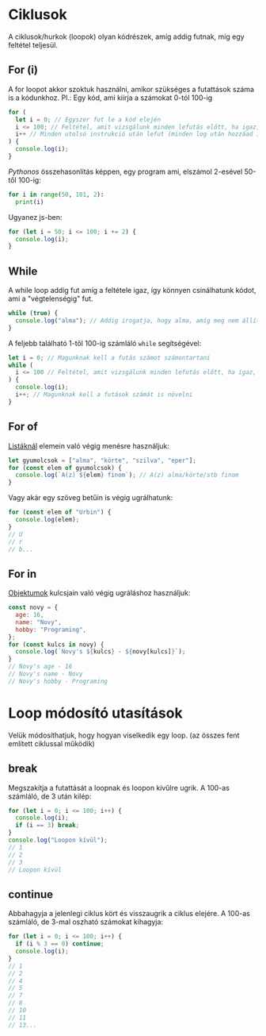 # Ciklusok

A ciklusok/hurkok (loopok) olyan kódrészek, amíg addig futnak, míg egy feltétel teljesül.

## For (i)

A for loopot akkor szoktuk használni, amikor szükséges a futattások száma is a kódunkhoz.
Pl.: Egy kód, ami kiírja a számokat 0-tól 100-ig

```js
for (
  let i = 0; // Egyszer fut le a kód elején
  i <= 100; // Feltétel, amit vizsgálunk minden lefutás előtt, ha igaz, akkor folytatjuk a futattást
  i++ // Minden utolsó instrukció után lefut (minden log után hozzáad 1-et az i-hez)
) {
  console.log(i);
}
```

_Pythonos_ összehasonlítás képpen, egy program ami, elszámol 2-esével 50-től 100-ig:
```py
for i in range(50, 101, 2):
  print(i)
```
Ugyanez js-ben:
```js
for (let i = 50; i <= 100; i += 2) {
  console.log(i);
}
```

## While

A while loop addig fut amíg a feltétele igaz, így könnyen csinálhatunk kódot, ami a "végtelenségig" fut.

```js
while (true) {
  console.log("alma"); // Addig irogatja, hogy alma, amíg meg nem állítják
}
```

A feljebb található 1-től 100-ig számláló `while` segítségével:

```js
let i = 0; // Magunknak kell a futás számot számontartani
while (
  i <= 100 // Feltétel, amit vizsgálunk minden lefutás előtt, ha igaz, akkor folytatjuk a futattást
) {
  console.log(i);
  i++; // Magunknak kell a futások számát is növelni
}
```

## For of

[Listáknál](array.md) elemein való végig menésre használjuk:

```js
let gyumolcsok = ["alma", "körte", "szilva", "eper"];
for (const elem of gyumolcsok) {
  console.log(`A(z) ${elem} finom`); // A(z) alma/körte/stb finom
}
```

Vagy akár egy szöveg betűin is végig ugrálhatunk:

```js
for (const elem of "Urbin") {
  console.log(elem);
}
// U
// r
// b...
```

## For in

[Objektumok](../Masodik/object.md) kulcsjain való végig ugráláshoz használjuk:

```js
const novy = {
  age: 16,
  name: "Novy",
  hobby: "Programing",
};
for (const kulcs in novy) {
  console.log(`Novy's ${kulcs} - ${novy[kulcs]}`);
}
// Novy's age - 16
// Novy's name - Novy
// Novy's hobby - Programing
```

# Loop módosító utasítások

Velük módosíthatjuk, hogy hogyan viselkedik egy loop. (az összes fent említett ciklussal működik)

## break

Megszakítja a futattását a loopnak és loopon kívűlre ugrik.
A 100-as számláló, de 3 után kilép:

```js
for (let i = 0; i <= 100; i++) {
  console.log(i);
  if (i == 3) break;
}
console.log("Loopon kívül");
// 1
// 2
// 3
// Loopon kívül
```

## continue

Abbahagyja a jelenlegi ciklus kört és visszaugrik a ciklus elejére.
A 100-as számláló, de 3-mal oszható számokat kihagyja:

```js
for (let i = 0; i <= 100; i++) {
  if (i % 3 == 0) continue;
  console.log(i);
}
// 1
// 2
// 4
// 5
// 7
// 8
// 10
// 11
// 13...
```
